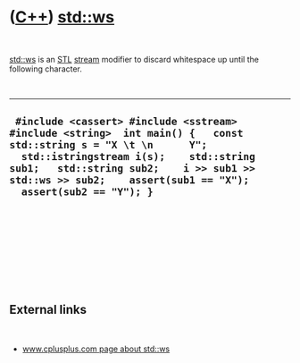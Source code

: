 
 

 

 

 

 

([C++](Cpp.md)) [std::ws](CppWs.md)
=====================================

 

[std::ws](CppWs.md) is an [STL](CppStl.md) [stream](CppStream.md)
modifier to discard whitespace up until the following character.

 

  --------------------------------------------------------------------------------------------------------------------------------------------------------------------------------------------------------------------------------------------------------------------------
  ` #include <cassert> #include <sstream> #include <string>  int main() {   const std::string s = "X \t \n      Y";   std::istringstream i(s);    std::string sub1;   std::string sub2;    i >> sub1 >> std::ws >> sub2;    assert(sub1 == "X");   assert(sub2 == "Y"); }`
  --------------------------------------------------------------------------------------------------------------------------------------------------------------------------------------------------------------------------------------------------------------------------

 

 

 

 

 

External links
--------------

 

-   [www.cplusplus.com page about
    std::ws](http://www.cplusplus.com/reference/iostream/manipulators/ws/)

 

 

 

 

 

 

